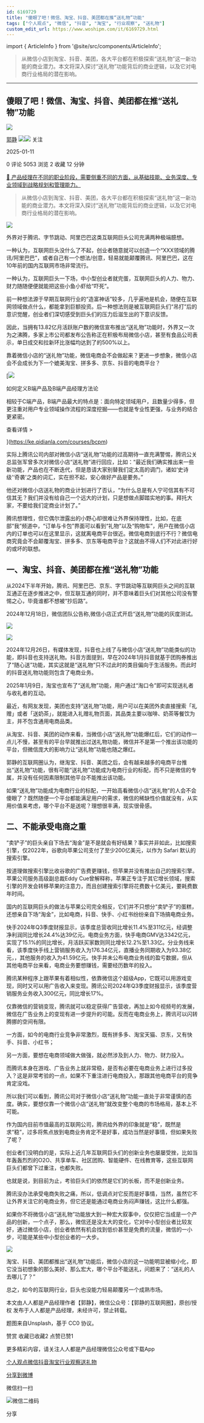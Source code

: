 ```yaml
---
id: 6169729
title: "傻眼了吧！微信、淘宝、抖音、美团都在推“送礼物”功能"
tags: ["个人观点", "微信", "抖音", "淘宝", "行业观察", "送礼物"]
custom_edit_url: https://www.woshipm.com/it/6169729.html
---
```

import { ArticleInfo } from '@site/src/components/ArticleInfo';

<ArticleInfo
    author="郭静"
    authorLink="https://www.woshipm.com/u/138560"
    published="2025-01-11"
    views={5053}
    comments={0}
    collects={2}
/>

> 从微信小店到淘宝、抖音、美团，各大平台都在积极探索“送礼物”这一新功能的商业潜力。本文将深入探讨“送礼物”功能背后的商业逻辑，以及它对电商行业格局的潜在影响。

---

## 傻眼了吧！微信、淘宝、抖音、美团都在推“送礼物”功能

[![](https://image.woshipm.com/wp-files/2016/12/37DFMO9nhXlutcl3ItzS.jpg!/both/72x72)](https://www.woshipm.com/u/138560)

[郭静](https://www.woshipm.com/u/138560) ![](https://static.woshipm.com/tag/1121_1@2x.png)![](https://static.woshipm.com/tag/2105_1@2x.png) 关注

2025-01-11

0 评论 5053 浏览 2 收藏 12 分钟

[🔗 产品经理在不同的职业阶段，需要侧重不同的方面，从基础技能、业务深度、专业领域到战略规划和管理能力。](https://ke.qidianla.com/courses/90pm)

> 从微信小店到淘宝、抖音、美团，各大平台都在积极探索“送礼物”这一新功能的商业潜力。本文将深入探讨“送礼物”功能背后的商业逻辑，以及它对电商行业格局的潜在影响。

![](https://image.woshipm.com/2024/12/20/21884f7e-be79-11ef-a06d-00163e1bca14.png)

外界对于腾讯、字节跳动、阿里巴巴这类互联网巨头公司充满两种极端臆想。

一种认为，互联网巨头没什么了不起，创业者随意就可以创造一个“XXX领域的腾讯/阿里巴巴”，或者自己有一个想法/创意，轻易就能颠覆腾讯、阿里巴巴，这在10年前的国内互联网市场非常流行。

一种认为，互联网巨头一下场，中小型创业者就完蛋，互联网巨头的人力、物力、财力随随便便就能把这些小鱼小虾给“吓死”。

前一种想法源于早期互联网行业的“造富神话”较多，几乎遍地是机会，随便在互联网领域做点什么，都能拿到巨额投资。后一种想法则是被互联网巨头们“吊打”后的意识觉醒，创业者们深切感受到巨头们的压力后滋生出的下意识反馈。

因此，当拥有13.82亿月活跃账户数的微信宣布推出“送礼物”功能时，外界又一次为之沸腾，多家上市公司都发布公告称正在积极布局微信小店，甚至有食品公司表示，单日成交和拉新环比涨幅均达到了的500%以上。

靠着微信小店的“送礼物”功能，微信电商会不会做起来？更进一步想象，微信小店会不会成长为下一个媲美淘宝、拼多多、京东、抖音的电商平台？

[![](https://image.woshipm.com/2023/08/02/72b77e4e-30e3-11ee-88e7-00163e0b5ff3.png)

如何定义B端产品及B端产品经理方法论

相较于C端产品，B端产品最大的特点是：面向特定领域用户，且数量少得多，但更注重对用户专业领域操作流程的深度挖掘——也就是专业性更强，与业务的结合更紧密。

查看详情 >

](https://ke.qidianla.com/courses/bcpm)

实际上腾讯公司内部对微信小店“送礼物”功能的过高期待一直充满警惕，腾讯公关总监张军曾多次对微信小店“送礼物”进行回应，比如：“最近我们确实推出来一些新功能，产品也在不断迭代，但是恳请大家别替我们定太高的调门，诸如‘史诗级’‘奇袭’之类的词汇，实在担不起，安心做好产品是要务。”

他还对微信小店送礼物的商业计划进行了否认，“为什么总是有人宁可信其有不可信其无？我们并没有给自己一个远大的计划，只是想做点脚踏实地的事。拜托大家，不要给我们定商业计划了。”

腾讯想理性，但它偶尔泄露出的小野心却很难让外界保持理性，比如，在底部“我”频道中，“订单与卡包”界面可以看到“礼物”以及“购物车”，用户在微信小店内的订单也可以在这里显示，这就离电商平台很近。微信电商到底行不行？微信电商究竟会不会颠覆淘宝、拼多多、京东等电商平台？这就由不得人们不对此进行好的或坏的联想。

## 一、淘宝、抖音、美团都在推“送礼物”功能

从2024下半年开始，腾讯、阿里巴巴、京东、字节跳动等互联网巨头之间的互联互通正在逐步推进之中，但互联互通的同时，并不意味着巨头们对其他公司没有警惕之心，毕竟谁都不想被“抄后路”。

2024年12月18日，微信团队公告称,微信小店正式开启“送礼物”功能的灰度测试。

![](https://image.woshipm.com/2024/12/24/a0d80b9c-c154-11ef-9b16-00163e09d72f.jpg)

![](https://image.woshipm.com/2024/12/24/a16204aa-c154-11ef-9b16-00163e09d72f.jpg)

2024年12月26日，有媒体发现，抖音也上线了与微信小店“送礼物”功能类似的功能，即抖音也支持送礼物。抖音方面提到，早在2024年1月抖音就基于团购券推出了“随心送”功能，其实这就是“送礼物”只不过此时的类目偏向于生活服务。而此时的抖音送礼物功能则包含了电商业务。

2025年1月9日，淘宝也宣布了“送礼物”功能，用户通过“淘口令”即可实现送礼者与收礼者的互动。

最近，有网友发现，美团也支持“送礼物”功能，用户可以在美团外卖直接搜索「礼赠」或者「送奶茶」，就能进入礼赠礼物页面，其品类主要以咖啡、奶茶等餐饮为主，并不包含通用电商品类。

从淘宝、抖音、美团的动作来看，当微信小店“送礼物”功能爆红后，它们的动作一点儿不慢，甚至有的平台早就推出过送礼物功能，微信并不是第一个推出该功能的平台，但微信庞大的影响力让“送礼物”功能也随之爆红。

郭静的互联网圈认为，继淘宝、抖音、美团之后，会有越来越多的电商平台推出“送礼物”功能，很有可能“送礼物”功能成为电商行业的标配，而不只是微信的专属，并没有任何因素限制其他平台不能推出该功能。

如果“送礼物”功能成为电商行业的标配，一开始高看微信小店“送礼物”的人会不会傻眼了？既然随便一个平台都能满足用户的需求，微信的稀缺性价值就没有，从实用价值来考虑，哪个平台不是送呢？理想很丰满，现实很骨感。

## 二、不能承受电商之重

“卖铲子”的巨头亲自下场去“淘金”是不是就会有好结果？事实并非如此，比如搜索引擎，仅2022年，谷歌向苹果公司支付了至少200亿美元，以作为 Safari 默认的搜索引擎。

按道理做搜索引擎比收谷歌的广告费更赚钱，但苹果并没有推出自己的搜索引擎。苹果公司服务高级副总裁Eddy Cue曾解释称，苹果正专注于其它增长领域，搜索引擎的开发会转移苹果的注意力，而且创建搜索引擎将花费数十亿美元，要耗费数年时间。

国内的互联网巨头的做法与苹果公司完全相反，它们并不只想分“卖铲子”的蛋糕，还想亲自下场“淘金”，比如电商，抖音、快手、小红书纷纷亲自下场搞电商业务。

快手2024年Q3季度财报显示，该季度总营收同比增长11.4%至311亿元，经调整净利润同比增长24.4%达39亿元。电商业务方面，快手电商GMV达3342亿元，实现了15.1%的同比增长，月活跃买家数则同比增长12.2%至1.33亿。分业务线来看，该季度快手线上营销服务收入为176.34亿元，直播业务同期收入为93.38亿元，，其他服务的收入为41.59亿元。快手并未公布电商业务线的盈亏数据，但从其他电商平台来看，电商业务要想赚钱，需要经历数年的投入。

腾讯某种程序上跟苹果有着相似性，依靠微信这个超级App，它既可以用游戏变现，同时又可以用广告收入来变现。腾讯公司2024年Q3季度财报显示，该季度营销服务业务收入300亿元，同比增长17%。

仅靠微信的营销变现，腾讯就可以稳定获得广告营收，再加上如今视频号的发展，微信在广告业务上的变现有进一步提升的可能。反而在电商业务上，腾讯可以闪转腾挪的空间有限。

一方面，如今的电商行业竞争非常激烈，既有拼多多、淘宝天猫、京东，又有快手、抖音、小红书；

另一方面，要想在电商领域做大做强，就必然涉及到人力、物力、财力投入。

而腾讯本身在游戏、广告业务上就非常稳，是否有必要在电商业务上进行过多投入？这是非常考验的一点，如果不下重注进行电商投入，那跟其他电商平台的竞争肯定没戏。

所以我们可以看到，腾讯公司对于微信小店“送礼物”功能一直处于非常谨慎的态度。确实，要想仅靠一个微信小店“送礼物”就改变整个电商的市场格局，基本上不可能。

作为国内目前市值最高的互联网公司，腾讯给外界的印象就是“稳”，既然是求“稳”，过多将焦点放到电商业务肯定不是好事，成功当然是好事情，但如果失败了呢？

创业者们没明白的是，实际上近几年互联网巨头们的创新业务也屡屡受挫，比如当年轰轰烈烈的O2O、共享单车、社区团购、智能硬件、在线教育等，这些互联网巨头们都曾下过重注，也都失败。

也就是说，到目前为止，考验巨头们的依然是它们的长板，而不是创新业务。

腾讯没办法承受电商失败之痛，所以，低调点对它反而是好事情，当然，虽然它不让外界关注它的电商业务，但它还是能通过电商业务闷声赚钱，这比什么都强。

如果你不将微信小店“送礼物”功能放大到一种宏大叙事中，仅仅把它当成是一个产品的创新，一个点子，那么，微信还是没太大的变化，它对中小型创业者比较友好，通过微信小店，创业者依然有机会找到低价甚至是免费的流量，微信的一小步，可能是某些中小型创业者的一大步。

![](https://image.woshipm.com/2025/01/11/af67eef2-cf78-11ef-bdd0-00163e09d72f.jpg)

淘宝、抖音、美团都推出“送礼物”功能后，微信小店的这一功能明显被缩小化，即它没当初想象的那么美好、那么宏大，哪个平台不能送礼，问题来了：“送礼的人去哪儿了？”

总之，如今的互联网行业，巨头也没能力轻易颠覆另一个成熟市场。

本文由人人都是产品经理作者【郭静】，微信公众号：【郭静的互联网圈】，原创/授权 发布于人人都是产品经理，未经许可，禁止转载。

题图来自Unsplash，基于 CC0 协议。

赞赏 收藏已收藏2 点赞已赞1

更多精彩内容，请关注人人都是产品经理微信公众号或下载App

[个人观点](https://www.woshipm.com/tag/%e4%b8%aa%e4%ba%ba%e8%a7%82%e7%82%b9)[微信](https://www.woshipm.com/tag/%e5%be%ae%e4%bf%a1)[抖音](https://www.woshipm.com/tag/%e6%8a%96%e9%9f%b3)[淘宝](https://www.woshipm.com/tag/%e6%b7%98%e5%ae%9d)[行业观察](https://www.woshipm.com/tag/%e8%a1%8c%e4%b8%9a%e8%a7%82%e5%af%9f)[送礼物](https://www.woshipm.com/tag/%e9%80%81%e7%a4%bc%e7%89%a9)

[分享到微博](https://service.weibo.com/share/share.php?appkey=2775287854&title=傻眼了吧！微信、淘宝、抖音、美团都在推“送礼物”功能&url=https://www.woshipm.com/it/6169729.html&pic=https://image.woshipm.com/2024/12/20/21884f7e-be79-11ef-a06d-00163e1bca14.png)

微信扫一扫

![微信二维码](https://api.pwmqr.com/qrcode/create/?url=https://www.woshipm.com/it/6169729.html)

分享